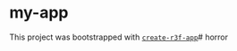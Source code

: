 # my-app

This project was bootstrapped with [`create-r3f-app`](https://github.com/utsuboco/create-r3f-app)# horror
